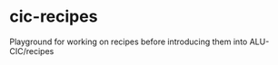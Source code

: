 cic-recipes
===========

Playground for working on recipes before introducing them into ALU-CIC/recipes